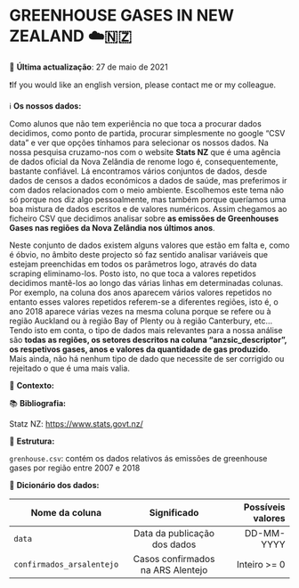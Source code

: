 # GREENHOUSE GASES IN NEW ZEALAND ☁️🇳🇿

📅️ **Última actualização**: 27 de maio de 2021

❗️If you would like an english version, please contact me or my colleague.

ℹ️ **Os nossos dados:**

Como alunos que não tem experiência no que toca a procurar dados decidimos, como ponto de partida, procurar simplesmente no google “CSV data” e ver que opções tínhamos para  selecionar os nossos dados. Na nossa pesquisa cruzamo-nos com o website **Stats NZ** que é uma agência de dados oficial da Nova Zelândia de renome logo é,  consequentemente, bastante confiável. Lá encontramos vários conjuntos de dados, desde dados de censos a dados económicos a dados de saúde, mas preferimos ir com dados relacionados com o meio ambiente. Escolhemos este tema não só porque nos diz algo pessoalmente, mas também porque queríamos uma boa mistura de dados escritos e de valores numéricos. Assim chegamos ao ficheiro CSV que decidimos analisar sobre **as emissões de Greenhouses Gases nas regiões da Nova Zelândia nos últimos anos**. 

Neste conjunto de dados existem alguns valores que estão em falta e, como é óbvio, no âmbito deste projecto só faz sentido analisar variáveis que estejam preenchidas em todos os parâmetros logo, através do data scraping eliminamo-los. Posto isto, no que toca a valores repetidos decidimos mantê-los ao longo das várias linhas em determinadas colunas. Por exemplo, na coluna dos anos aparecem vários valores repetidos no entanto esses valores repetidos referem-se a diferentes regiões, isto é, o ano 2018 aparece várias vezes na mesma coluna porque se refere ou à região Auckland ou à região Bay of Plenty ou à região Canterbury, etc… Tendo isto em conta, o tipo de dados mais relevantes para a nossa análise são **todas as regiões, os setores descritos na coluna “anzsic_descriptor”, os respetivos gases, anos e valores da quantidade de gas produzido**. Mais ainda, não há nenhum tipo de dado que necessite de ser corrigido ou rejeitado o que é uma mais valia.

🤔 **Contexto:**

📚 **Bibliografia:**

Statz NZ: https://www.stats.govt.nz/ 

🧱 **Estrutura:**

`grenhouse.csv`: contém os dados relativos ás emissões de greenhouse gases por região entre 2007 e 2018

📔 **Dicionário dos dados:**

| Nome da coluna        | Significado           | Possíveis valores  |
| ------------- |:-------------:| -----:|
| `data` | Data da publicação dos dados | DD-MM-YYYY |
| `confirmados_arsalentejo` | Casos confirmados na ARS Alentejo     | Inteiro >= 0 |
